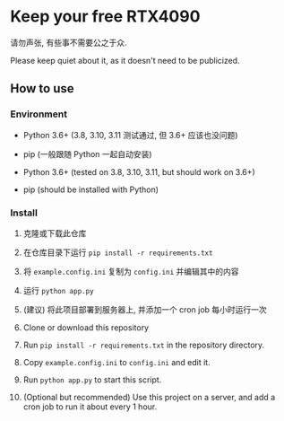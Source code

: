 # Keep your free RTX4090

请勿声张, 有些事不需要公之于众.

Please keep quiet about it, as it doesn't need to be publicized.

## How to use

### Environment

- Python 3.6+ (3.8, 3.10, 3.11 测试通过, 但 3.6+ 应该也没问题)
- pip (一般跟随 Python 一起自动安装)


- Python 3.6+ (tested on 3.8, 3.10, 3.11, but should work on 3.6+)
- pip (should be installed with Python)

### Install

1. 克隆或下载此仓库
2. 在仓库目录下运行 `pip install -r requirements.txt`
3. 将 `example.config.ini` 复制为 `config.ini` 并编辑其中的内容
4. 运行 `python app.py`
5. (建议) 将此项目部署到服务器上, 并添加一个 cron job 每小时运行一次


1. Clone or download this repository
2. Run `pip install -r requirements.txt` in the repository directory.
3. Copy `example.config.ini` to `config.ini` and edit it.
4. Run `python app.py` to start this script.
5. (Optional but recommended) Use this project on a server, and add a cron job to run it about every 1 hour.
